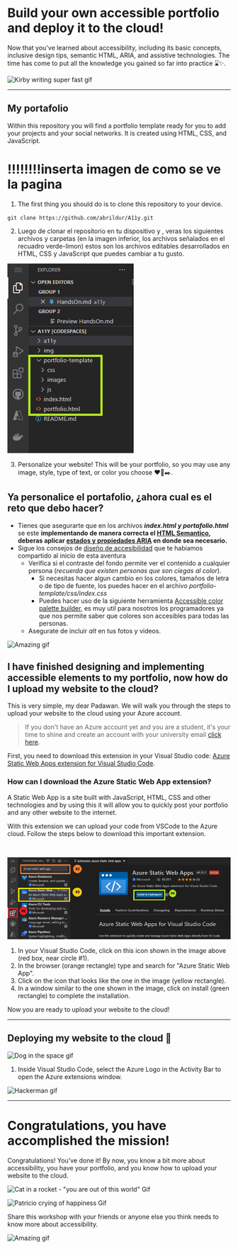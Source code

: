 # Build your own accessible portfolio and deploy it to the cloud!

Now that you've learned about accessibility, including its basic concepts, inclusive design tips, semantic HTML, ARIA, and assistive technologies. The time has come to put all the knowledge you gained so far into practice ⌛✨.

![Kirby writing super fast gif](https://media.giphy.com/media/uQkKavfX6TER2/giphy.gif)

---

## My portafolio
Within this repository you will find a portfolio template ready for you to add your projects and your social networks. It is created using HTML, CSS, and JavaScript.

# !!!!!!!!inserta imagen de como se ve la pagina

1.  The first thing you should do is to clone this repository to your device.
  ```
  git clone https://github.com/abrildur/A11y.git
```
2.  Luego de clonar el repositorio en tu dispositivo y , veras los siguientes archivos  y carpetas (en la imagen inferior, los archivos señalados en el recuadro verde-limon) estos son los archivos editables desarrollados en HTML, CSS y JavaScript que puedes cambiar a tu gusto.

![Portfolio file's location](../img/portfoliolocation.png)

3. Personalize your website! This will be your portfolio, so you may use any image, style, type of text, or color you choose ❤️🎨✒️️. 

## Ya personalice el portafolio, **¿ahora cual es el reto que debo hacer?**

- Tienes que asegurarte que en los archivos **_index.html y portafolio.html_** se este **implementando de manera correcta el [HTML Semantico](./HTMLSemantico.md), deberas aplicar [estados y propiedades ARIA](./Aria.md) en donde sea necesario.**
- Sigue los consejos de [diseño de accesibilidad](./Pautas.md) que te habiamos compartido al inicio de esta aventura
  - Verifica si el contraste del fondo permite ver el contenido a cualquier persona (_recuerda que existen personas que son ciegas al color_).
    - Si necesitas hacer algun cambio en los colores, tamaños de letra o de tipo de fuente, los puedes hacer en el archivo
       _portfolio-template/css/index.css_
    - Puedes hacer uso de la siguiente herramienta [Accessible color palette builder](https://toolness.github.io/accessible-color-matrix/), es muy util para nosotros los programadores ya que nos permite saber que colores son accesibles para todas las personas.
  - Asegurate de incluir _alt_ en tus fotos y videos. 

![Amazing gif](https://media.giphy.com/media/o0vwzuFwCGAFO/giphy.gif)


## I have finished designing and implementing accessible elements to my portfolio, now how do I upload my website to the cloud?

This is very simple, my dear Padawan. We will walk you through the steps to upload your website to the cloud using your Azure account. 

> If you don't have an Azure account yet and you are a student, it's your time to shine and create an account with your university email [click here](https://azure.microsoft.com/es-mx/free/students/).

First, you need to download this extension in your Visual Studio code: [Azure Static Web Apps extension for Visual Studio Code](https://marketplace.visualstudio.com/items?itemName=ms-azuretools.vscode-azurestaticwebapps).

 ### How can I download the Azure Static Web App extension?
A Static Web App is a site built with JavaScript, HTML, CSS and other technologies and by using this it will allow you to quickly post your portfolio and any other website to the internet. 

With this extension we can upload your code from VSCode to the Azure cloud. Follow the steps below to download this important extension.


<br/>

![How to download the Azure Static Web App Step-by-Step Image's](../img/extension2.png)
 1. In your Visual Studio Code, click on this icon shown in the image above (red box, near circle #1).
 2. In the browser (orange rectangle) type and search for "Azure Static Web App".
 3. Click on the icon that looks like the one in the image (yellow rectangle).
 4. In a window similar to the one shown in the image, click on install (green rectangle) to complete the installation.

Now you are ready to upload your website to the cloud!

---

## Deploying my website to the cloud 🚀
 ![Dog in the space gif](https://media.giphy.com/media/11syU6ZZ6PsGRO/giphy.gif)

1. Inside Visual Studio Code, select the Azure Logo in the Activity Bar to open the Azure extensions window.

![Hackerman gif](https://media.giphy.com/media/3knKct3fGqxhK/giphy.gif)

---

 # Congratulations, you have accomplished the mission! 
 Congratulations! You've done it! By now, you know a bit more about accessibility, you have your portfolio, and you know how to upload your website to the cloud.

![Cat in a rocket - "you are out of this world" Gif](https://media.giphy.com/media/jpzOxSk3CV0ur5LyqU/giphy.gif)

 ![Patricio crying of happiness Gif](https://media.giphy.com/media/1GTZA4flUzQI0/giphy.gif)

 Share this workshop with your friends or anyone else you think needs to know more about accessibility.

![Amazing gif](https://media.giphy.com/media/eoxomXXVL2S0E/giphy.gif)
